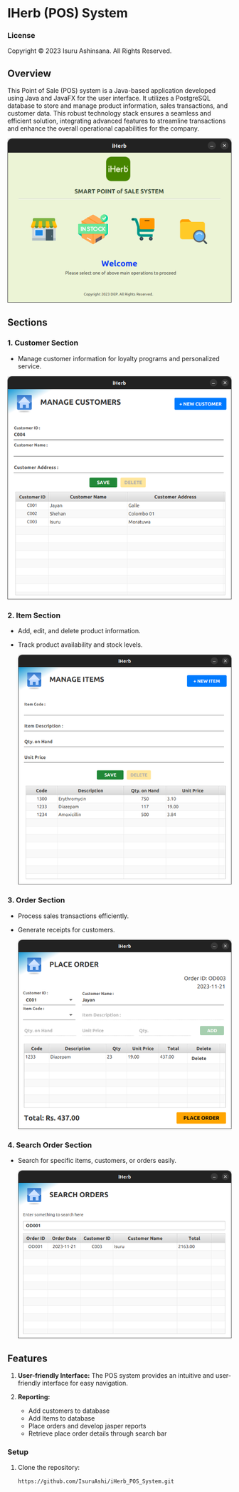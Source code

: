 # IHerb (POS) System

### License
Copyright &copy; 2023 Isuru Ashinsana. All Rights Reserved. 


## Overview

This Point of Sale (POS) system is a Java-based application developed using Java and JavaFX for the user interface. It utilizes a PostgreSQL database to store and manage product information, sales transactions, and customer data.
This robust technology stack ensures a seamless and efficient solution, integrating advanced features to streamline transactions and enhance the overall operational capabilities for the company.
   
![Screenshot1](src/test/ref-images/pos1.png)

## Sections

### 1. Customer Section

- Manage customer information for loyalty programs and personalized service.

![Screenshot1](src/test/ref-images/pos2.png)


### 2. Item Section

- Add, edit, and delete product information.
- Track product availability and stock levels.

   ![Screenshot1](src/test/ref-images/pos3.png)


### 3. Order Section

- Process sales transactions efficiently.
- Generate receipts for customers.
  
   ![Screenshot1](src/test/ref-images/pos4.png)

### 4. Search Order Section

- Search for specific items, customers, or orders easily.

   ![Screenshot1](src/test/ref-images/pos5.png)


## Features

1. **User-friendly Interface:** The POS system provides an intuitive and user-friendly interface for easy navigation.

2. **Reporting:**
    - Add customers to database
    - Add Items to database 
    - Place orders and develop jasper reports 
    - Retrieve place order details through search bar 


### Setup

1. Clone the repository:
   ```bash
   https://github.com/IsuruAshi/iHerb_POS_System.git


